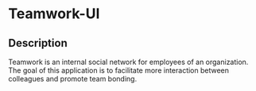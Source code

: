 # Teamwork-UI

## Description
Teamwork is an internal social network for employees of an organization. The goal of this
application is to facilitate more interaction between colleagues and promote team bonding.